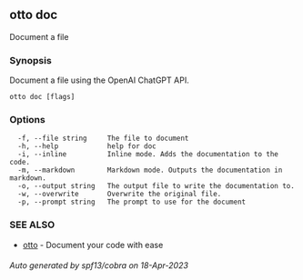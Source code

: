 ## otto doc

Document a file

### Synopsis

Document a file using the OpenAI ChatGPT API.

```
otto doc [flags]
```

### Options

```
  -f, --file string     The file to document
  -h, --help            help for doc
  -i, --inline          Inline mode. Adds the documentation to the code.
  -m, --markdown        Markdown mode. Outputs the documentation in markdown.
  -o, --output string   The output file to write the documentation to. 
  -w, --overwrite       Overwrite the original file.
  -p, --prompt string   The prompt to use for the document
```

### SEE ALSO

* [otto](otto.md)	 - Document your code with ease

###### Auto generated by spf13/cobra on 18-Apr-2023
